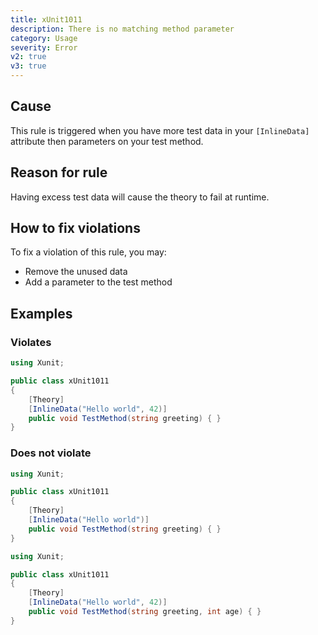 ```yaml
---
title: xUnit1011
description: There is no matching method parameter
category: Usage
severity: Error
v2: true
v3: true
---
```


## Cause

This rule is triggered when you have more test data in your `[InlineData]` attribute then parameters on your test method.

## Reason for rule

Having excess test data will cause the theory to fail at runtime.

## How to fix violations

To fix a violation of this rule, you may:

* Remove the unused data
* Add a parameter to the test method

## Examples

### Violates

```csharp
using Xunit;

public class xUnit1011
{
    [Theory]
    [InlineData("Hello world", 42)]
    public void TestMethod(string greeting) { }
}
```

### Does not violate

```csharp
using Xunit;

public class xUnit1011
{
    [Theory]
    [InlineData("Hello world")]
    public void TestMethod(string greeting) { }
}
```

```csharp
using Xunit;

public class xUnit1011
{
    [Theory]
    [InlineData("Hello world", 42)]
    public void TestMethod(string greeting, int age) { }
}
```
